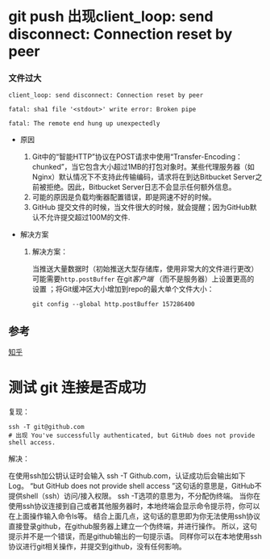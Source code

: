 # git push  出现client_loop: send disconnect: Connection reset by peer

### 文件过大

```shell
client_loop: send disconnect: Connection reset by peer
```

```shell
fatal: sha1 file '<stdout>' write error: Broken pipe

fatal: The remote end hung up unexpectedly
```

+ 原因
  
  1. Git中的“智能HTTP”协议在POST请求中使用“Transfer-Encoding：chunked”，当它包含大小超过1MB的打包对象时。某些代理服务器（如Nginx）默认情况下不支持此传输编码，请求将在到达Bitbucket Server之前被拒绝。因此，Bitbucket Server日志不会显示任何额外信息。
  2. 可能的原因是负载均衡器配置错误，即是网速不好的时候。
  3. GitHub 提交文件的时候，当文件很大的时候，就会提醒；因为GitHub默认不允许提交超过100M的文件.

+ 解决方案
  
  1. 解决方案：
     
     当推送大量数据时（初始推送大型存储库，使用非常大的文件进行更改）可能需要`http.postBuffer` 在git*客户端* （而不是服务器）上设置更高的 设置 ；将Git缓冲区大小增加到repo的最大单个文件大小：
     
     ```text
     git config --global http.postBuffer 157286400
     ```

## **参考**

[知乎](https://zhuanlan.zhihu.com/p/40634410)

# 测试 git 连接是否成功

复现：

```shell
ssh -T git@github.com
# 出现 You've successfully authenticated, but GitHub does not provide shell access.
```

解决：

在使用ssh加公钥认证时会输入 ssh -T Github.com，认证成功后会输出如下Log。
“but GitHub does not provide shell access ”这句话的意思是，GitHub不提供shell（ssh）访问/接入权限。
ssh -T选项的意思为，不分配伪终端。
当你在使用ssh协议连接到自己或者其他服务器时，本地终端会显示命令提示符，你可以在上面操作输入命令ls等。
结合上面几点，这句话的意思即为你无法使用ssh协议直接登录github，在github服务器上建立一个伪终端，并进行操作。
所以，这句提示并不是一个错误，而是github输出的一句提示语。
同样你可以在本地使用ssh协议进行git相关操作，并提交到github，没有任何影响。